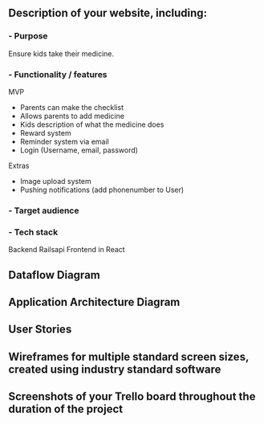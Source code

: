 ## Description of your website, including:
### - Purpose
Ensure kids take their medicine.
### - Functionality / features
MVP
- Parents can make the checklist
- Allows parents to add medicine
- Kids description of what the medicine does
- Reward system
- Reminder system via email
- Login (Username, email, password)

Extras
- Image upload system
- Pushing notifications (add phonenumber to User)


### - Target audience
### - Tech stack
Backend Railsapi
Frontend in React

## Dataflow Diagram
<!-- CMP1043-4.2 Dataflow Diagram - Provides dataflow diagram(s) that strictly follow the standard convensions to clearly identify the processes within your application. Clearly depicts where data is coming from, where it is going and how it is being stored. -->

## Application Architecture Diagram
<!-- CMP1043-4.3 Application Architecture Diagram - Shows understanding of the high level structure of the app -->

## User Stories
<!-- CMP1043-5.1 Provide UX/UI design documentation(user stories) that adequately show Agile methodology implementation. - Provides multiple user stories that use ‘persona, what and why’ that outline meaningful features of project. Shows evidence of user story revision and refinement. -->


## Wireframes for multiple standard screen sizes, created using industry standard software

<!-- CMP1043-4.1 Utilise an industry standard program for creation of wireframes & CMP1043-5.3 Provide UX/UI design documentation(wireframes) that adequately show Agile methodology implementation. - Provides wireframes that show exceptional planning of project flow and structure including but not limited to space distribution, content prioritisation, intended actions, functions, relationships between screens. -->


## Screenshots of your Trello board throughout the duration of the project
<!-- CMP1043-5.2 Select and follow a commonly used planning methodology, such as Kanban, Trello, Jira, or Asana. - Simple and clear standards for planning methodology chosen and adhered to -->